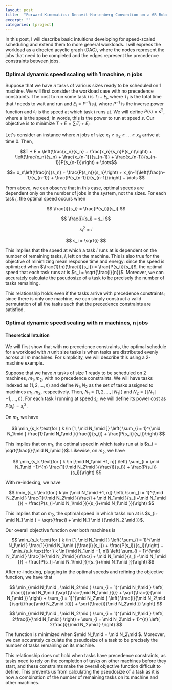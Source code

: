 ```yaml
---
layout: post
title:  "Forward Kinematics: Denavit-Hartenberg Convention on a 6R Robotic Arm Example"
excerpt: ""
categories: [project]
---
```


In this post, I will describe basic intuitions developing for speed-scaled scheduling and extend them to more general workloads. I will express the workload as a directed acyclic graph (DAG), where the nodes represent the jobs that need to be completed and the edges represent the precedence constraints between jobs.


### Optimal dynamic speed scaling with 1 machine, n jobs


Suppose that we have $n$ tasks of various sizes ready to be scheduled on 1 machine. We will first consider the workload case with no precedence constraints. The cost to run some task $i$ is $T_i + E_i$, where $T_i$ is the total time that $i$ needs to wait and run and $E_i = P^{-1}(s_i)$, where $P^{-1}$ is the inverse power function and $s_i$ is the speed at which task $i$ runs at. We will define $P(s) = s^2$, where $s$ is the speed; in words, this is the power to run at speed $s$. Our objective is to minimize $T+E = \sum_i T_i + E_i$. 

Let's consider an instance where $n$ jobs of size $x_1 \geq x_2 \geq \dots \geq x_n$ arrive at time 0. Then,


$$T + E = \left(\frac{x_n}{s_n} + \frac{x_n}{s_n}P(s_n)\right) + \left(\frac{x_n}{s_n} + \frac{x_{n-1}}{s_{n-1}} + \frac{x_{n-1}}{s_{n-1}}P(s_{n-1})\right) + \dots$$


$$= x_n\left(\frac{n}{s_n} + \frac{P(s_n)}{s_n}\right) + x_{n-1}\left(\frac{n-1}{s_{n-1}} + \frac{P(s_{n-1})}{s_{n-1}}\right) + \dots $$


From above, we can observe that in this case, optimal speeds are dependent only on the number of jobs in the system, not the sizes. For each task $i$, the optimal speed occurs when 

$$
\frac{i}{s_i} = \frac{P(s_i)}{s_i}
$$


$$
\frac{i}{s_i} = s_i
$$

$$
s_i^2 = i
$$

$$
s_i = \sqrt{i}
$$

This implies that the speed at which a task $i$ runs at is dependent on the number of remaining tasks, $i$, left on the machine. This is also true for the objective of minimizing mean response time and energy: since the speed is optimized when $\frac{1}{n}(\frac{i}{s_i}) = \frac{P(s_i)}{s_i}$, the optimal speed that each task runs at is $s_i = \sqrt{\frac{i}{n}}$. Moreover, we can accurately calculate the pseudosize of a task to be precisely the number of tasks remaining. 

This relationship holds even if the tasks arrive with precedence constraints; since there is only one machine, we can simply construct a valid permutation of all the tasks such that the precedence constraints are satisfied. 




### Optimal dynamic speed scaling with m machines, n jobs 

#### Theoretical Intuition


We will first show that with no precedence constraints, the optimal schedule for a workload with $n$ unit size tasks is when tasks are distributed evenly across all $m$ machines. For simplicity, we will describe this using a 2-machine example. 

Suppose that we have $n$ tasks of size 1 ready to be scheduled on 2 machines, $m_1, m_2$, with no precedence constraints. 
We will have tasks indexed as $(1, 2, \dots, n)$ and define $N_1, N_2$ as the set of tasks assigned to machines $m_1, m_2$, respectively. Then, $N_1  = (1, 2, \dots, \mid N_1\mid )$ and $N_2 = (\mid N_1 \mid + 1, \dots, n )$. For each task $i$ running at speed $s_i$, we will define its power cost as $P(s_i) = s_i^2$.


On $m_1$, we have

$$
\min_{s_k \text{for } k \in [1, \mid N_1\mid ]} \left( \sum_{i = 1}^{\mid N_1\mid } \frac{1}{\mid N_1\mid }(\frac{i}{s_i}) + \frac{P(s_i)}{s_i})\right)
$$


This implies that on $m_1$, the optimal speed in which tasks run at is $s_i = \sqrt{\frac{i}{\mid N_i\mid }}$. Likewise, on $m_2$, we have 


$$
\min_{s_k \text{for } k \in [\mid N_1\mid +1, n]} \left( \sum_{i = \mid N_1\mid +1}^{n} \frac{1}{\mid N_2\mid }(\frac{i}{s_i}) + \frac{P(s_i)}{s_i})\right)
$$

With re-indexing, we have 

$$
\min_{s_k \text{for } k \in [\mid N_1\mid +1, n]} \left( \sum_{i = 1}^{\mid N_2\mid } \frac{1}{\mid N_2\mid }(\frac{i + \mid N_1\mid }{s_{i+\mid N_1\mid }}) + \frac{P(s_{i+\mid N_1\mid })}{s_{i+\mid N_1\mid }})\right)
$$

This implies that on $m_2$, the optimal speed in which tasks run at is $s_{i+ \mid N_1 \mid } = \sqrt{\frac{i + \mid N_1 \mid }{\mid N_2 \mid }}$. 

Our overall objective function over both machines is 

$$
\min_{s_k \text{for } k \in [1, \mid N_1\mid ]} \left( \sum_{i = 1}^{\mid N_1\mid } \frac{1}{\mid N_1\mid }(\frac{i}{s_i}) + \frac{P(s_i)}{s_i})\right) + \min_{s_k \text{for } k \in [\mid N_1\mid +1, n]} \left( \sum_{i = 1}^{\mid N_2\mid } \frac{1}{\mid N_2\mid }(\frac{i + \mid N_1\mid }{s_{i+\mid N_1\mid }}) + \frac{P(s_{i+\mid N_1\mid })}{s_{i+\mid N_1\mid }})\right) 
$$

After re-indexing, plugging in the optimal speeds and refining the objective function, we have that

$$
\min_{\mid N_1\mid , \mid N_2\mid } \sum_{i = 1}^{\mid N_1\mid } \left( \frac{i}{\mid N_1\mid }\sqrt{\frac{\mid N_1\mid }{i}} + \sqrt{\frac{i}{\mid N_1\mid }} \right) + \sum_{i =  1}^{\mid N_2\mid } \left( \frac{i}{\mid N_2\mid }\sqrt{\frac{\mid N_2\mid }{i}} + \sqrt{\frac{i}{\mid N_2\mid }} \right) 
$$

$$
\min_{\mid N_1\mid , \mid N_2\mid } \sum_{i = 1}^{\mid N_1\mid } \left( 2\frac{i}{\mid N_1\mid } \right) + \sum_{i = \mid N_2\mid  + 1}^{n} \left( 2\frac{i}{\mid N_2\mid }  \right) 
$$

The function is minimized when $\mid N_1\mid  = \mid N_2\mid $. Moreover, we can accurately calculate the pseudosize of a task to be precisely the number of tasks remaining on its machine.


This relationship does not hold when tasks have precedence constraints, as tasks need to rely on the completion of tasks on other machines before they start, and these constraints make the overall objective function difficult to define. This prevents us from calculating the pseudosize of a task as it is now a combination of the number of remaining tasks on its machine and other machines.